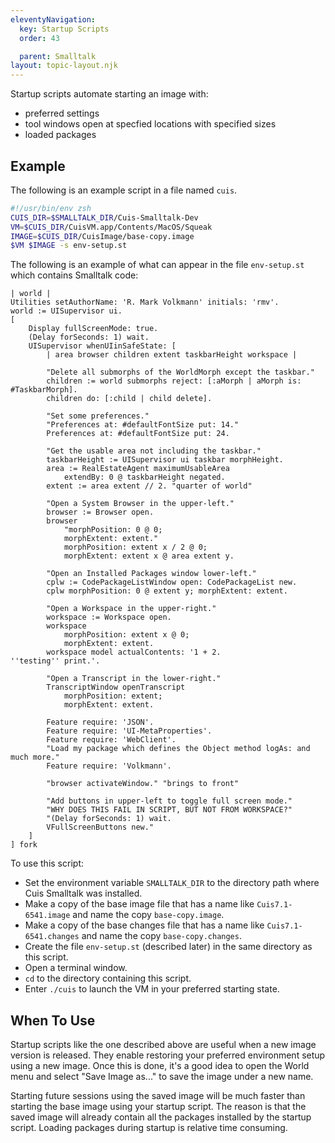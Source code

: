 ```yaml
---
eleventyNavigation:
  key: Startup Scripts
  order: 43

  parent: Smalltalk
layout: topic-layout.njk
---
```


Startup scripts automate starting an image with:

- preferred settings
- tool windows open at specfied locations with specified sizes
- loaded packages

## Example

The following is an example script in a file named `cuis`.

```bash
#!/usr/bin/env zsh
CUIS_DIR=$SMALLTALK_DIR/Cuis-Smalltalk-Dev
VM=$CUIS_DIR/CuisVM.app/Contents/MacOS/Squeak
IMAGE=$CUIS_DIR/CuisImage/base-copy.image
$VM $IMAGE -s env-setup.st
```

The following is an example of what can appear in the file `env-setup.st`
which contains Smalltalk code:

```smalltalk
| world |
Utilities setAuthorName: 'R. Mark Volkmann' initials: 'rmv'.
world := UISupervisor ui.
[
    Display fullScreenMode: true.
    (Delay forSeconds: 1) wait.
    UISupervisor whenUIinSafeState: [
        | area browser children extent taskbarHeight workspace |

        "Delete all submorphs of the WorldMorph except the taskbar."
        children := world submorphs reject: [:aMorph | aMorph is: #TaskbarMorph].
        children do: [:child | child delete].

        "Set some preferences."
        "Preferences at: #defaultFontSize put: 14."
        Preferences at: #defaultFontSize put: 24.

        "Get the usable area not including the taskbar."
        taskbarHeight := UISupervisor ui taskbar morphHeight.
        area := RealEstateAgent maximumUsableArea
            extendBy: 0 @ taskbarHeight negated.
        extent := area extent // 2. "quarter of world"

        "Open a System Browser in the upper-left."
        browser := Browser open.
        browser
            "morphPosition: 0 @ 0;
            morphExtent: extent."
            morphPosition: extent x / 2 @ 0;
            morphExtent: extent x @ area extent y.

        "Open an Installed Packages window lower-left."
        cplw := CodePackageListWindow open: CodePackageList new.
        cplw morphPosition: 0 @ extent y; morphExtent: extent.

        "Open a Workspace in the upper-right."
        workspace := Workspace open.
        workspace
            morphPosition: extent x @ 0;
            morphExtent: extent.
        workspace model actualContents: '1 + 2.
''testing'' print.'.

        "Open a Transcript in the lower-right."
        TranscriptWindow openTranscript
            morphPosition: extent;
            morphExtent: extent.

        Feature require: 'JSON'.
        Feature require: 'UI-MetaProperties'.
        Feature require: 'WebClient'.
        "Load my package which defines the Object method logAs: and much more."
        Feature require: 'Volkmann'.

        "browser activateWindow." "brings to front"

        "Add buttons in upper-left to toggle full screen mode."
        "WHY DOES THIS FAIL IN SCRIPT, BUT NOT FROM WORKSPACE?"
        "(Delay forSeconds: 1) wait.
        VFullScreenButtons new."
    ]
] fork
```

To use this script:

- Set the environment variable `SMALLTALK_DIR` to
  the directory path where Cuis Smalltalk was installed.
- Make a copy of the base image file that has a name like
  `Cuis7.1-6541.image` and name the copy `base-copy.image`.
- Make a copy of the base changes file that has a name like
  `Cuis7.1-6541.changes` and name the copy `base-copy.changes`.
- Create the file `env-setup.st` (described later)
  in the same directory as this script.
- Open a terminal window.
- `cd` to the directory containing this script.
- Enter `./cuis` to launch the VM in your preferred starting state.

## When To Use

Startup scripts like the one described above are useful
when a new image version is released.
They enable restoring your preferred environment setup using a new image.
Once this is done, it's a good idea to open the World menu
and select "Save Image as..." to save the image under a new name.

Starting future sessions using the saved image will be much faster
than starting the base image using your startup script.
The reason is that the saved image will already contain
all the packages installed by the startup script.
Loading packages during startup is relative time consuming.
